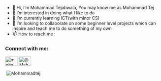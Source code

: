 - 👋 Hi, I’m Mohammad Tejabwala, You may know me as Mohammad Tej
- 👀 I’m interested in doing what I like to do
- 🌱 I’m currently learning ICT(with minor CS)
- 💞️ I’m looking to collaborate on some beginner level projects which can inspire and teach me to do something of my own
- 📫 How to reach me :
<h3 align="left">Connect with me:</h3>
<p align="left">
<a href="https://www.linkedin.com/in/mohammad-tejabwala-78611072515253/" target="_blank"><img align="center" src="https://raw.githubusercontent.com/rahuldkjain/github-profile-readme-generator/master/src/images/icons/Social/linked-in-alt.svg" alt="mohammad-tejabwala" height="30" width="40" /></a>
<a href="https://twitter.com/MohammadTej1" target="_blank"><img align="center" src="https://github.com/rahuldkjain/github-profile-readme-generator/blob/master/src/images/icons/Social/twitter.svg" alt="@MohammadTej1" height="30" width="40" /></a>
</p>

<!---
Mohammadtej/Mohammadtej is a ✨ special ✨ repository because its `README.md` (this file) appears on your GitHub profile.
You can click the Preview link to take a look at your changes.
--->

<p>&nbsp;<img align="center" src="https://github-readme-stats.vercel.app/api?username=Mohammadtej&show_icons=true&locale=en&theme=dark" alt="Mohammadtej" /></p>
